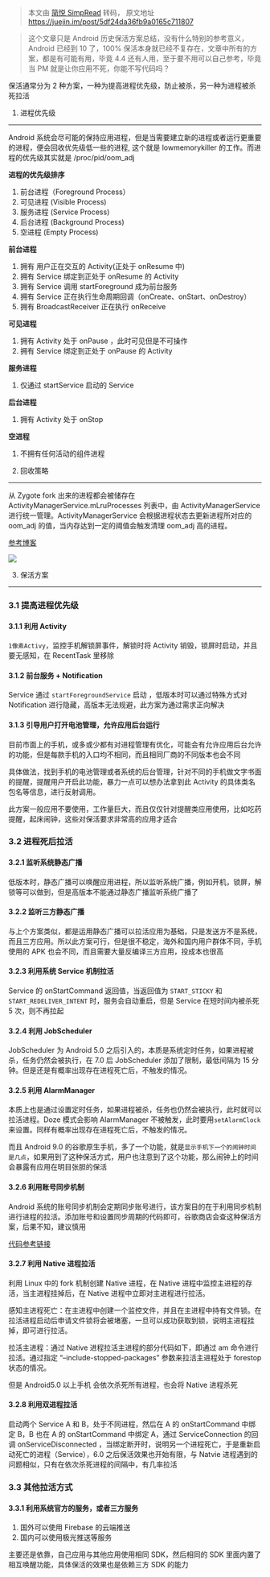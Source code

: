 > 本文由 [简悦 SimpRead](http://ksria.com/simpread/) 转码， 原文地址 https://juejin.im/post/5df24da36fb9a0165c711807

> 这个文章只是 Android 历史保活方案总结，没有什么特别的参考意义，Android 已经到 10 了，100% 保活本身就已经不复存在，文章中所有的方案，都是有可能有用，毕竟 4.4 还有人用，至于要不用可以自己参考，毕竟当 PM 就是让你应用不死，你能不写代码吗？

保活通常分为 2 种方案，一种为提高进程优先级，防止被杀，另一种为进程被杀死拉活

1. 进程优先级
--------

Android 系统会尽可能的保持应用进程，但是当需要建立新的进程或者运行更重要的进程，便会回收优先级低一些的进程, 这个就是 lowmemorykiller 的工作。而进程的优先级其实就是 /proc/pid/oom_adj

**进程的优先级排序**

1.  前台进程（Foreground Process）
2.  可见进程 (Visible Process)
3.  服务进程 (Service Process)
4.  后台进程 (Background Process)
5.  空进程 (Empty Process)

**前台进程**

1.  拥有 用户正在交互的 Activity(正处于 onResume 中)
2.  拥有 Service 绑定到正处于 onResume 的 Activity
3.  拥有 Service 调用 startForeground 成为前台服务
4.  拥有 Service 正在执行生命周期回调（onCreate、onStart、onDestroy）
5.  拥有 BroadcastReceiver 正在执行 onReceive

**可见进程**

1.  拥有 Activity 处于 onPause ，此时可见但是不可操作
2.  拥有 Service 绑定到正处于 onPause 的 Activity

**服务进程**

1.  仅通过 startService 启动的 Service

**后台进程**

1.  拥有 Activity 处于 onStop

**空进程**

1.  不拥有任何活动的组件进程

2. 回收策略
-------

从 Zygote fork 出来的进程都会被储存在 ActivityManagerService.mLruProcesses 列表中，由 ActivityManagerService 进行统一管理。ActivityManagerService 会根据进程状态去更新进程所对应的 oom_adj 的值，当内存达到一定的阈值会触发清理 oom_adj 高的进程。

[参考博客](https://user-gold-cdn.xitu.io/2019/12/14/16f0387f426b5d34)

![](https://user-gold-cdn.xitu.io/2019/12/14/16f03873886484ad?imageView2/0/w/1280/h/960/format/webp/ignore-error/1)

3. 保活方案
-------

### 3.1 提高进程优先级

#### 3.1.1 利用 Activity

`1像素Activy`，监控手机解锁屏事件，解锁时将 Activity 销毁，锁屏时启动，并且要无感知，在 RecentTask 里移除

#### 3.1.2 前台服务 + Notification

Service 通过 `startForegroundService` 启动 ，低版本时可以通过特殊方式对 Notification 进行隐藏，高版本无法规避，此方案为通过需求正向解决

#### 3.1.3 引导用户打开电池管理，允许应用后台运行

目前市面上的手机，或多或少都有对进程管理有优化，可能会有允许应用后台允许的功能，但是每款手机的入口均不相同，而且相同厂商的不同版本也会不同

具体做法，找到手机的电池管理或者系统的后台管理，针对不同的手机做文字书面的提醒，提醒用户开启此功能，暴力一点可以想办法拿到此 Activity 的具体类名 包名等信息，进行反射调用。

此方案一般应用不要使用，工作量巨大，而且仅仅针对提醒类应用使用，比如吃药提醒，起床闹钟，这些对保活要求非常高的应用才适合

### 3.2 进程死后拉活

#### 3.2.1 监听系统静态广播

低版本时，静态广播可以唤醒应用进程，所以监听系统广播，例如开机，锁屏，解锁等可以做到，但是高版本不能通过静态广播监听系统广播了

#### 3.2.2 监听三方静态广播

与上个方案类似，都是运用静态广播可以拉活应用为基础，只是发送方不是系统，而且三方应用。所以此方案可行，但是很不稳定，海外和国内用户群体不同，手机使用的 APK 也会不同，而且需要大量反编译三方应用，投成本也很高

#### 3.2.3 利用系统 Service 机制拉活

Service 的 onStartCommand 返回值，当返回值为 `START_STICKY` 和 `START_REDELIVER_INTENT` 时，服务会自动重启，但是 Service 在短时间内被杀死 5 次，则不再拉起

#### 3.2.4 利用 JobScheduler

JobScheduler 为 Android 5.0 之后引入的，本质是系统定时任务，如果进程被杀，任务仍然会被执行，在 7.0 后 JobScheduler 添加了限制，最低间隔为 15 分钟。但是还是有概率出现存在进程死亡后，不触发的情况。

#### 3.2.5 利用 AlarmManager

本质上也是通过设置定时任务，如果进程被杀，任务也仍然会被执行，此时就可以拉活进程。Doze 模式会影响 AlarmManager 不被触发，此时要用`setAlarmClock`来设置。同样有概率出现存在进程死亡后，不触发的情况。

而且 Android 9.0 的谷歌原生手机，多了一个功能，就是`显示手机下一个的闹钟时间是几点`，如果用到了这种保活方式，用户也注意到了这个功能，那么闹钟上的时间会暴露有应用在明目张胆的保活

#### 3.2.6 利用账号同步机制

Android 系统的账号同步机制会定期同步账号进行，该方案目的在于利用同步机制进行进程的拉活。添加账号和设置同步周期的代码即可，谷歌商店会查这种保活方案，后果不知，建议慎用

[代码参考链接](https://blog.csdn.net/lyz_zyx/article/details/73571927)

#### 3.2.7 利用 Native 进程拉活

利用 Linux 中的 fork 机制创建 Native 进程，在 Native 进程中监控主进程的存活，当主进程挂掉后，在 Native 进程中立即对主进程进行拉活。

感知主进程死亡：在主进程中创建一个监控文件，并且在主进程中持有文件锁。在拉活进程启动后申请文件锁将会被堵塞，一旦可以成功获取到锁，说明主进程挂掉，即可进行拉活。

拉活主进程：通过 Native 进程拉活主进程的部分代码如下，即通过 am 命令进行拉活。通过指定 “–include-stopped-packages” 参数来拉活主进程处于 forestop 状态的情况。

但是 Android5.0 以上手机 会依次杀死所有进程，也会将 Native 进程杀死

#### 3.2.8 利用双进程拉活

启动两个 Service A 和 B，处于不同进程，然后在 A 的 onStartCommand 中绑定 B，B 也在 A 的 onStartCommand 中绑定 A，通过 ServiceConnection 的回调 onServiceDisconnected ，当绑定断开时，说明另一个进程死亡，于是重新启动死亡的进程（Service），6.0 之后保活效果也开始有限，与 Natvie 进程遇到的问题相似，只有在依次杀死进程的间隔中，有几率拉活

### 3.3 其他拉活方式

#### 3.3.1 利用系统官方的服务，或者三方服务

1.  国外可以使用 Firebase 的云端推送
2.  国内可以使用极光推送等服务

主要还是依靠，自己应用与其他应用使用相同 SDK，然后相同的 SDK 里面内置了相互唤醒功能，具体保活的效果也是依赖三方 SDK 的能力